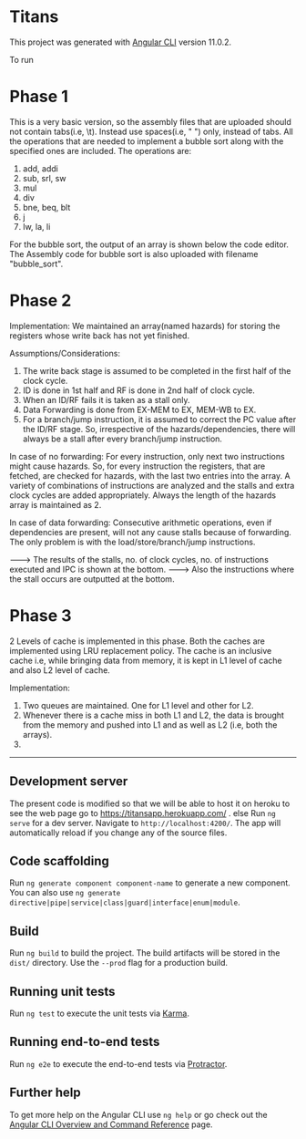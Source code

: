 # Titans

This project was generated with [Angular CLI](https://github.com/angular/angular-cli) version 11.0.2.

To run

# Phase 1
This is a very basic version, so the assembly files that are uploaded should not contain tabs(i.e, \t). Instead use spaces(i.e, " ") only, instead of tabs.
All the operations that are needed to implement a bubble sort along with the specified ones are included. The operations are:
1. add, addi
2. sub, srl, sw
3. mul
4. div
5. bne, beq, blt
6. j
7. lw, la, li 

For the bubble sort, the output of an array is shown below the code editor.
The Assembly code for bubble sort is also uploaded with filename "bubble_sort".


# Phase 2
Implementation:
We maintained an array(named hazards) for storing the registers whose write back has not yet finished.

Assumptions/Considerations:
1. The write back stage is assumed to be completed in the first half of the clock cycle.
2. ID is done in 1st half and RF is done in 2nd half of clock cycle.
3. When an ID/RF fails it is taken as a stall only.
4. Data Forwarding is done from EX-MEM to EX, MEM-WB to EX.
5. For a branch/jump instruction, it is assumed to correct the PC value after the ID/RF stage. So, irrespective of the hazards/dependencies, there will always be a stall after every branch/jump instruction.

In case of no forwarding:
For every instruction, only next two instructions might cause hazards. So, for every instruction the registers, that are fetched, are checked for hazards, with the last two entries into the array.
A variety of combinations of instructions are analyzed and the stalls and extra clock cycles are added appropriately. 
Always the length of the hazards array is maintained as 2.

In case of data forwarding:
Consecutive arithmetic operations, even if dependencies are present, will not any cause stalls because of forwarding. The only problem is with the load/store/branch/jump instructions.

---> The results of the stalls, no. of clock cycles, no. of instructions executed and IPC is shown at the bottom.
---> Also the instructions where the stall occurs are outputted at the bottom.

# Phase 3
2 Levels of cache is implemented in this phase. Both the caches are implemented using LRU replacement policy. The cache is an inclusive cache i.e, while bringing data from memory, it is kept in L1 level of cache and also L2 level of cache.

Implementation:
1. Two queues are maintained. One for L1 level and other for L2.
2. Whenever there is a cache miss in both L1 and L2, the data is brought from the memory and pushed into L1 and as well as L2 (i.e, both the arrays).
3. 

---------------------------------------------------------------------------------------------------------------------------------------------
## Development server

The present code is modified so that we will be able to host it on heroku to see the web page go to https://titansapp.herokuapp.com/ . else
Run `ng serve` for a dev server. Navigate to `http://localhost:4200/`. The app will automatically reload if you change any of the source files.

## Code scaffolding

Run `ng generate component component-name` to generate a new component. You can also use `ng generate directive|pipe|service|class|guard|interface|enum|module`.

## Build

Run `ng build` to build the project. The build artifacts will be stored in the `dist/` directory. Use the `--prod` flag for a production build.

## Running unit tests

Run `ng test` to execute the unit tests via [Karma](https://karma-runner.github.io).

## Running end-to-end tests

Run `ng e2e` to execute the end-to-end tests via [Protractor](http://www.protractortest.org/).

## Further help

To get more help on the Angular CLI use `ng help` or go check out the [Angular CLI Overview and Command Reference](https://angular.io/cli) page.
